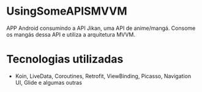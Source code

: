 # UsingSomeAPISMVVM
APP Android consumindo a API Jikan, uma API de anime/mangá. Consome os mangás dessa API e utiliza a arquitetura MVVM.

# Tecnologias utilizadas
- Koin, LiveData, Coroutines, Retrofit, ViewBinding, Picasso, Navigation UI, Glide e algumas outras
